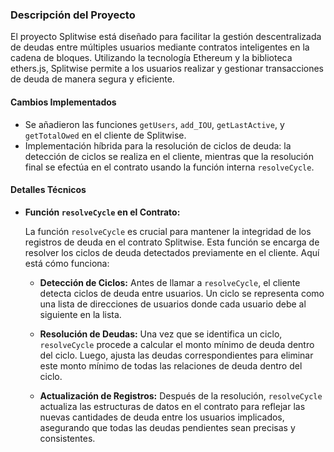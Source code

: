 ### Descripción del Proyecto

El proyecto Splitwise está diseñado para facilitar la gestión descentralizada de deudas entre múltiples usuarios mediante contratos inteligentes en la cadena de bloques. Utilizando la tecnología Ethereum y la biblioteca ethers.js, Splitwise permite a los usuarios realizar y gestionar transacciones de deuda de manera segura y eficiente. 

#### Cambios Implementados

- Se añadieron las funciones `getUsers`, `add_IOU`, `getLastActive`, y `getTotalOwed` en el cliente de Splitwise.
- Implementación híbrida para la resolución de ciclos de deuda: la detección de ciclos se realiza en el cliente, mientras que la resolución final se efectúa en el contrato usando la función interna `resolveCycle`.

#### Detalles Técnicos

- **Función `resolveCycle` en el Contrato:**

  La función `resolveCycle` es crucial para mantener la integridad de los registros de deuda en el contrato Splitwise. Esta función se encarga de resolver los ciclos de deuda detectados previamente en el cliente. Aquí está cómo funciona:

  - **Detección de Ciclos:** Antes de llamar a `resolveCycle`, el cliente detecta ciclos de deuda entre usuarios. Un ciclo se representa como una lista de direcciones de usuarios donde cada usuario debe al siguiente en la lista.

  - **Resolución de Deudas:** Una vez que se identifica un ciclo, `resolveCycle` procede a calcular el monto mínimo de deuda dentro del ciclo. Luego, ajusta las deudas correspondientes para eliminar este monto mínimo de todas las relaciones de deuda dentro del ciclo.

  - **Actualización de Registros:** Después de la resolución, `resolveCycle` actualiza las estructuras de datos en el contrato para reflejar las nuevas cantidades de deuda entre los usuarios implicados, asegurando que todas las deudas pendientes sean precisas y consistentes.

